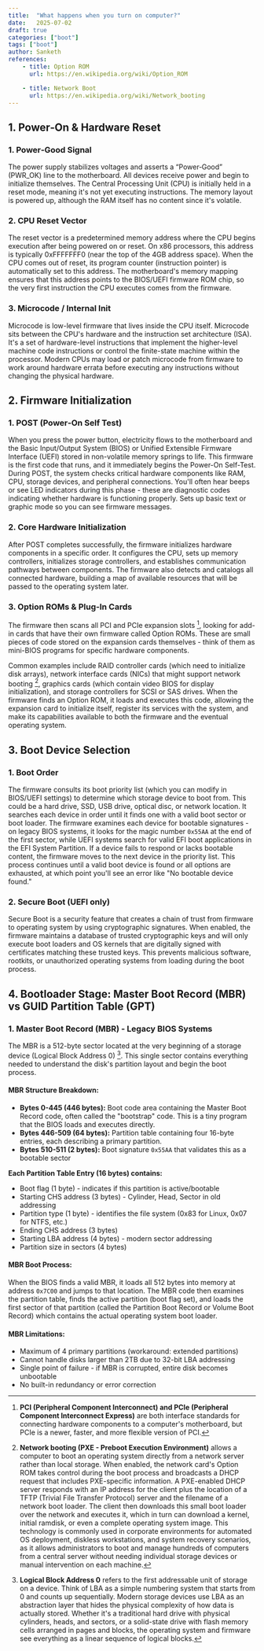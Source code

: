 ```yaml
---
title:  "What happens when you turn on computer?"
date:   2025-07-02
draft: true
categories: ["boot"]
tags: ["boot"]
author: Sanketh
references:
    - title: Option ROM
      url: https://en.wikipedia.org/wiki/Option_ROM

    - title: Network Boot
      url: https://en.wikipedia.org/wiki/Network_booting
---
```


## 1. Power‑On & Hardware Reset

### 1. Power‑Good Signal

The power supply stabilizes voltages and asserts a “Power‑Good” (PWR_OK) line to the motherboard. All devices receive power and begin to initialize themselves. The Central Processing Unit (CPU) is initially held in a reset mode, meaning it's not yet executing instructions. The memory layout is powered up, although the RAM itself has no content since it's volatile.

### 2. CPU Reset Vector

The reset vector is a predetermined memory address where the CPU begins execution after being powered on or reset. On x86 processors, this address is typically 0xFFFFFFF0 (near the top of the 4GB address space). When the CPU comes out of reset, its program counter (instruction pointer) is automatically set to this address. The motherboard's memory mapping ensures that this address points to the BIOS/UEFI firmware ROM chip, so the very first instruction the CPU executes comes from the firmware.

### 3. Microcode / Internal Init

Microcode is low-level firmware that lives inside the CPU itself. Microcode sits between the CPU's hardware and the instruction set architecture (ISA). It's a set of hardware-level instructions that implement the higher-level machine code instructions or control the finite-state machine within the processor. 
Modern CPUs may load or patch microcode from firmware to work around hardware errata before executing any instructions without changing the physical hardware.

## 2. Firmware Initialization 

### 1. POST (Power‑On Self Test)

When you press the power button, electricity flows to the motherboard and the Basic Input/Output System (BIOS) or Unified Extensible Firmware Interface (UEFI) stored in non-volatile memory springs to life. This firmware is the first code that runs, and it immediately begins the Power-On Self-Test. During POST, the system checks critical hardware components like RAM, CPU, storage devices, and peripheral connections. You'll often hear beeps or see LED indicators during this phase - these are diagnostic codes indicating whether hardware is functioning properly. Sets up basic text or graphic mode so you can see firmware messages.

### 2. Core Hardware Initialization

After POST completes successfully, the firmware initializes hardware components in a specific order. It configures the CPU, sets up memory controllers, initializes storage controllers, and establishes communication pathways between components. The firmware also detects and catalogs all connected hardware, building a map of available resources that will be passed to the operating system later.

### 3. Option ROMs & Plug‑In Cards

The firmware then scans all PCI and PCIe expansion slots [^pci-pcie], looking for add-in cards that have their own firmware called Option ROMs. These are small pieces of code stored on the expansion cards themselves - think of them as mini-BIOS programs for specific hardware components. 

Common examples include RAID controller cards (which need to initialize disk arrays), network interface cards (NICs) that might support network booting [^network-boot], graphics cards (which contain video BIOS for display initialization), and storage controllers for SCSI or SAS drives. When the firmware finds an Option ROM, it loads and executes this code, allowing the expansion card to initialize itself, register its services with the system, and make its capabilities available to both the firmware and the eventual operating system.

## 3. Boot Device Selection

### 1. Boot Order

The firmware consults its boot priority list (which you can modify in BIOS/UEFI settings) to determine which storage device to boot from. This could be a hard drive, SSD, USB drive, optical disc, or network location. It searches each device in order until it finds one with a valid boot sector or boot loader. The firmware examines each device for bootable signatures - on legacy BIOS systems, it looks for the magic number `0x55AA` at the end of the first sector, while UEFI systems search for valid EFI boot applications in the EFI System Partition. If a device fails to respond or lacks bootable content, the firmware moves to the next device in the priority list. This process continues until a valid boot device is found or all options are exhausted, at which point you'll see an error like "No bootable device found."

### 2. Secure Boot (UEFI only)

Secure Boot is a security feature that creates a chain of trust from firmware to operating system by using cryptographic signatures. When enabled, the firmware maintains a database of trusted cryptographic keys and will only execute boot loaders and OS kernels that are digitally signed with certificates matching these trusted keys. This prevents malicious software, rootkits, or unauthorized operating systems from loading during the boot process. 

## 4. Bootloader Stage: Master Boot Record (MBR) vs GUID Partition Table (GPT)

### 1. Master Boot Record (MBR) - Legacy BIOS Systems

The MBR is a 512-byte sector located at the very beginning of a storage device (Logical Block Address 0) [^logical-access-block]. This single sector contains everything needed to understand the disk's partition layout and begin the boot process.

#### MBR Structure Breakdown:

- **Bytes 0-445 (446 bytes):** Boot code area containing the Master Boot Record code, often called the "bootstrap" code. This is a tiny program that the BIOS loads and executes directly.
- **Bytes 446-509 (64 bytes):** Partition table containing four 16-byte entries, each describing a primary partition.
- **Bytes 510-511 (2 bytes):** Boot signature `0x55AA` that validates this as a bootable sector

**Each Partition Table Entry (16 bytes) contains:**

- Boot flag (1 byte) - indicates if this partition is active/bootable
- Starting CHS address (3 bytes) - Cylinder, Head, Sector in old addressing
- Partition type (1 byte) - identifies the file system (0x83 for Linux, 0x07 for NTFS, etc.)
- Ending CHS address (3 bytes)
- Starting LBA address (4 bytes) - modern sector addressing
- Partition size in sectors (4 bytes)

#### MBR Boot Process:

When the BIOS finds a valid MBR, it loads all 512 bytes into memory at address `0x7C00` and jumps to that location. The MBR code then examines the partition table, finds the active partition (boot flag set), and loads the first sector of that partition (called the Partition Boot Record or Volume Boot Record) which contains the actual operating system boot loader.

#### MBR Limitations:

- Maximum of 4 primary partitions (workaround: extended partitions)
- Cannot handle disks larger than 2TB due to 32-bit LBA addressing
- Single point of failure - if MBR is corrupted, entire disk becomes unbootable
- No built-in redundancy or error correction

[^pci-pcie]: **PCI (Peripheral Component Interconnect) and PCIe (Peripheral Component Interconnect Express)** are both interface standards for connecting hardware components to a computer's motherboard, but PCIe is a newer, faster, and more flexible version of PCI. 

[^network-boot]: **Network booting (PXE - Preboot Execution Environment)** allows a computer to boot an operating system directly from a network server rather than local storage. When enabled, the network card's Option ROM takes control during the boot process and broadcasts a DHCP request that includes PXE-specific information. A PXE-enabled DHCP server responds with an IP address for the client plus the location of a TFTP (Trivial File Transfer Protocol) server and the filename of a network boot loader. The client then downloads this small boot loader over the network and executes it, which in turn can download a kernel, initial ramdisk, or even a complete operating system image. This technology is commonly used in corporate environments for automated OS deployment, diskless workstations, and system recovery scenarios, as it allows administrators to boot and manage hundreds of computers from a central server without needing individual storage devices or manual intervention on each machine.

[^logical-access-block]: **Logical Block Address 0** refers to the first addressable unit of storage on a device. Think of LBA as a simple numbering system that starts from 0 and counts up sequentially. Modern storage devices use LBA as an abstraction layer that hides the physical complexity of how data is actually stored. Whether it's a traditional hard drive with physical cylinders, heads, and sectors, or a solid-state drive with flash memory cells arranged in pages and blocks, the operating system and firmware see everything as a linear sequence of logical blocks.